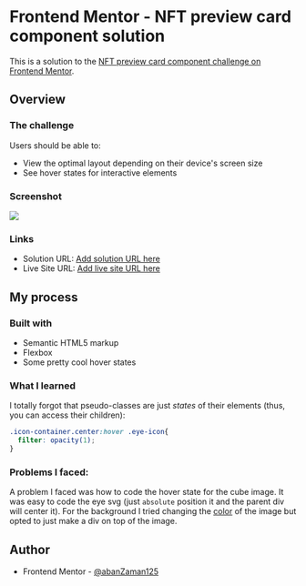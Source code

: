 # Frontend Mentor - NFT preview card component solution

This is a solution to the [NFT preview card component challenge on Frontend Mentor](https://www.frontendmentor.io/challenges/nft-preview-card-component-SbdUL_w0U).  

## Overview

### The challenge

Users should be able to:

- View the optimal layout depending on their device's screen size
- See hover states for interactive elements

### Screenshot

![](./screenshot.jpg)

### Links

- Solution URL: [Add solution URL here](https://your-solution-url.com)
- Live Site URL: [Add live site URL here](https://your-live-site-url.com)

## My process

### Built with

- Semantic HTML5 markup
- Flexbox
- Some pretty cool hover states

### What I learned

I totally forgot that pseudo-classes are just _states_ of their elements (thus, you can access their children):

```css
.icon-container.center:hover .eye-icon{
  filter: opacity(1);
}
```

### Problems I faced:

A problem I faced was how to code the hover state for the cube image.
It was easy to code the eye svg (just `absolute` position it and the parent div will center it).
For the background I tried changing the [color](https://www.delftstack.com/howto/css/css-change-image-color/) of the image but opted to just make a div on top of the image.

## Author
- Frontend Mentor - [@abanZaman125](https://www.frontendmentor.io/profile/abanZaman125)
